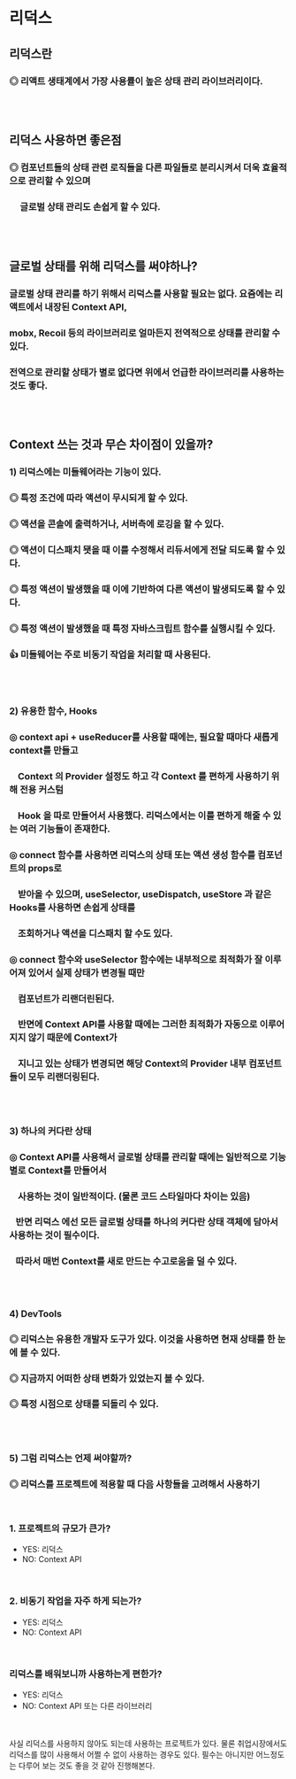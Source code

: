 # 리덕스

## 리덕스란

### ◎ 리액트 생태계에서 가장 사용률이 높은 상태 관리 라이브러리이다.

<br><br>

## 리덕스 사용하면 좋은점

### ◎ 컴포넌트들의 상태 관련 로직들을 다른 파일들로 분리시켜서 더욱 효율적으로 관리할 수 있으며

### &nbsp;&nbsp;&nbsp;&nbsp; 글로벌 상태 관리도 손쉽게 할 수 있다.

<br><br>

## 글로벌 상태를 위해 리덕스를 써야하나?

### 글로벌 상태 관리를 하기 위해서 리덕스를 사용할 필요는 없다. 요즘에는 리액트에서 내장된 Context API,

### mobx, Recoil 등의 라이브러리로 얼마든지 전역적으로 상태를 관리할 수 있다.

### 전역으로 관리할 상태가 별로 없다면 위에서 언급한 라이브러리를 사용하는 것도 좋다.

<br><br>

## Context 쓰는 것과 무슨 차이점이 있을까?

### 1) 리덕스에는 미들웨어라는 기능이 있다.

### ◎ 특정 조건에 따라 액션이 무시되게 할 수 있다.

### ◎ 액션을 콘솔에 출력하거나, 서버측에 로깅을 할 수 있다.

### ◎ 액션이 디스패치 됏을 때 이를 수정해서 리듀서에게 전달 되도록 할 수 있다.

### ◎ 특정 액션이 발생했을 때 이에 기반하여 다른 액션이 발생되도록 할 수 있다.

### ◎ 특정 액션이 발생했을 때 특정 자바스크립트 함수를 실행시킬 수 있다.

### 👍 미들웨어는 주로 비동기 작업을 처리할 때 사용된다.

<br><br>

### 2) 유용한 함수, Hooks

### ◎ context api + useReducer를 사용할 때에는, 필요할 때마다 새롭게 context를 만들고

### &nbsp;&nbsp;&nbsp; Context 의 Provider 설정도 하고 각 Context 를 편하게 사용하기 위해 전용 커스텀

### &nbsp;&nbsp;&nbsp; Hook 을 따로 만들어서 사용했다. 리덕스에서는 이를 편하게 해줄 수 있는 여러 기능들이 존재한다.

### ◎ connect 함수를 사용하면 리덕스의 상태 또는 액션 생성 함수를 컴포넌트의 props로

### &nbsp;&nbsp;&nbsp; 받아올 수 있으며, useSelector, useDispatch, useStore 과 같은 Hooks를 사용하면 손쉽게 상태를

### &nbsp;&nbsp;&nbsp; 조회하거나 액션을 디스패치 할 수도 있다.

### ◎ connect 함수와 useSelector 함수에는 내부적으로 최적화가 잘 이루어져 있어서 실제 상태가 변경될 때만

### &nbsp;&nbsp;&nbsp; 컴포넌트가 리랜더린된다.

### &nbsp;&nbsp;&nbsp; 반면에 Context API를 사용할 때에는 그러한 최적화가 자동으로 이루어지지 않기 때문에 Context가

### &nbsp;&nbsp;&nbsp; 지니고 있는 상태가 변경되면 해당 Context의 Provider 내부 컴포넌트들이 모두 리랜더링된다.

<br><br>

### 3) 하나의 커다란 상태

### ◎ Context API를 사용해서 글로벌 상태를 관리할 때에는 일반적으로 기능별로 Context를 만들어서

### &nbsp;&nbsp;&nbsp; 사용하는 것이 일반적이다. (물론 코드 스타일마다 차이는 있음)

### &nbsp;&nbsp; 반면 리덕스 에선 모든 글로벌 상태를 하나의 커다란 상태 객체에 담아서 사용하는 것이 필수이다.

### &nbsp;&nbsp; 따라서 매번 Context를 새로 만드는 수고로움을 덜 수 있다.

<br><br>

### 4) DevTools

### ◎ 리덕스는 유용한 개발자 도구가 있다. 이것을 사용하면 현재 상태를 한 눈에 볼 수 있다.

### ◎ 지금까지 어떠한 상태 변화가 있었는지 볼 수 있다.

### ◎ 특정 시점으로 상태를 되돌리 수 있다.

<br><br>

### 5) 그럼 리덕스는 언제 써야할까?

### ◎ 리덕스를 프로젝트에 적용할 때 다음 사항들을 고려해서 사용하기

<br>

### 1. 프로젝트의 규모가 큰가?

- YES: 리덕스
- NO: Context API

<br>

### 2. 비동기 작업을 자주 하게 되는가?

- YES: 리덕스
- NO: Context API

<br>

### 리덕스를 배워보니까 사용하는게 편한가?

- YES: 리덕스
- NO: Context API 또는 다른 라이브러리

<br><br>
사실 리덕스를 사용하지 않아도 되는데 사용하는 프로젝트가 있다. 물론
취업시장에서도 리덕스를 많이 사용해서 어쩔 수 없이 사용하는 경우도 있다.
필수는 아니지만 어느정도는 다루어 보는 것도 좋을 것 같아 진행해본다.
